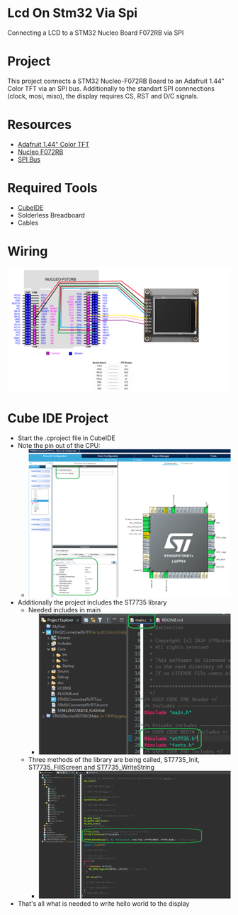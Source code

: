 # Lcd On Stm32 Via Spi
Connecting a LCD to a STM32 Nucleo Board F072RB via SPI

# Project
This project connects a STM32 Nucleo-F072RB Board to an Adafruit 1.44" Color TFT via an SPI bus. Additionally to the standart SPI connnections (clock, mosi, miso), the display requires CS, RST and D/C signals.

# Resources
- [Adafruit 1.44" Color TFT](https://learn.adafruit.com/adafruit-1-44-color-tft-with-micro-sd-socket)
- [Nucleo F072RB](https://www.st.com/en/evaluation-tools/nucleo-f072rb.html#:~:text=NUCLEO-F072RB%20-%20STM32%20Nucleo-64%20development%20board)
- [SPI Bus](https://en.wikipedia.org/wiki/Serial_Peripheral_Interface)

# Required Tools
 - [CubeIDE](https://www.st.com/en/development-tools/stm32cubeide.html)
 - Solderless Breadboard
 - Cables

 # Wiring
 ![Wiring](./doc/image/Wiring.png)

 # Cube IDE Project
 - Start the .cproject file in CubeIDE
 - Note the pin out of the CPU:
     - ![Pinout](./doc/image/Pinout.png)
- Additionally the project includes the ST7735 library
  - Needed includes in main
    - ![Includes](./doc/image/Includes.png)
  - Three methods of the library are being called, ST7735_Init, ST7735_FillScreen and ST7735_WriteString
    - ![Methods](./doc/image/Project.png)
- That's all what is needed to write hello world to the display

  

